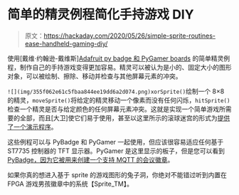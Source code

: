 # 简单的精灵例程简化手持游戏 DIY

> 原文：<https://hackaday.com/2020/05/26/simple-sprite-routines-ease-handheld-gaming-diy/>

使用[戴维·约翰逊-戴维斯][Adafruit py badge 和 PyGamer boards](http://www.technoblogy.com/show?33W0) 的简单精灵例程，制作自己的手持游戏变得更加容易。精灵可以被认为是小的、固定大小的图形对象，可以被绘制、擦除、移动并检查与其他屏幕元素的冲突。

`![](img/355f062e61c5fbaa844ee19dd6a2d074.png)xorSprite()`绘制一个 8×8 的精灵，`moveSprite()`将给定的精灵移动一个像素而没有任何闪烁，`hitSprite()`检查一个精灵是否与给定颜色的任何屏幕元素冲突。这就是实现一个简单游戏所需要的全部，而且[大卫]使它们易于使用，甚至以这里所示的滚球迷宫的形式为[提供了一个演示程序](http://www.technoblogy.com/list?354F)。

这些例程可以与 PyBadge 和 PyGamer 一起使用，但应该很容易适应任何基于 ST7735 控制器的 TFT 显示器。PyGamer 是这里显示的板子，但是您可以看到 [PyBadge，因为它被用来创建一个支持 MQTT 的会议徽章](https://hackaday.com/2020/02/18/mqtt-and-the-internet-of-conference-badges/)。

如果你真的想进入基于 sprite 的游戏图形的兔子洞，你绝对不能错过听到内置在 FPGA 游戏男孩徽章中的系统【Sprite_TM】。
